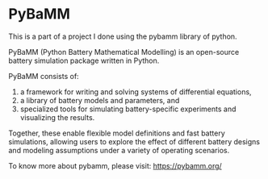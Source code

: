 # PyBaMM

This is a part of a project I done using the pybamm library of python.

PyBaMM (Python Battery Mathematical Modelling) is an open-source battery simulation package written in Python.

PyBaMM consists of:
1. a framework for writing and solving systems of differential equations,
2. a library of battery models and parameters, and
3. specialized tools for simulating battery-specific experiments and visualizing the results.

Together, these enable flexible model definitions and fast battery simulations, allowing users to explore the effect of different battery designs and modeling assumptions under a variety of operating scenarios.

To know more about pybamm, please visit: https://pybamm.org/
